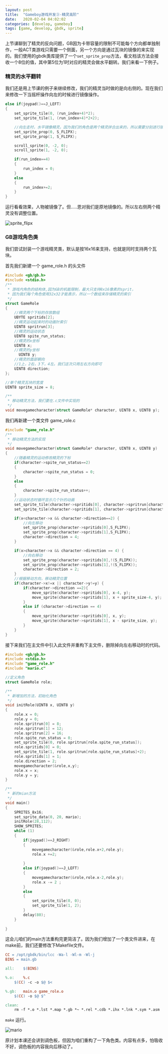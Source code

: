 ```yaml
---
layout: post
title:  "Gameboy游戏开发③-精灵高阶"
date:   2020-02-04 04:02:02
categories: [develop, gameboy]
tags: [game, develop, gbdk, sprite]
--- 
```

上节课聊到了精灵的反向问题，GB因为卡带容量的限制不可能每个方向都单独制作，一般ACT类游戏只需要一个侧面，另一个方向是通过瓦块的镜像的来实现的。我们使用的gbdk类库提供了一个`set_sprite_prop`方法，看文档该方法会接收一个8位的值，其中第5位为1时对应的精灵会做水平翻转。我们来看一下例子。

### 精灵的水平翻转
我们还是用上节课的例子来继续修改，我们的精灵当时做的是向右侧的。现在我们来修改一下当摇杆操作向左的时候进行镜像操作。
~~~ c
else if(joypad()==J_LEFT)
{
    set_sprite_tile(0, (run_index+4)*2);
    set_sprite_tile(1, (run_index+4)*2+2);

    //向左走时，水平镜像精灵。因为我们的角色是两个精灵拼合出来的，所以需要分别进行镜像。
    set_sprite_prop(0, S_FLIPX);
    set_sprite_prop(1, S_FLIPX);

    scroll_sprite(0, -2, 0);
    scroll_sprite(1, -2, 0);

    if(run_index==4)
    {
        run_index = 0;
    }
    else
    {
        run_index+=2;
    }
}
~~~

运行看看效果，人物被镜像了。但.....恩对我们是原地镜像的。所以左右侧两个精灵没有调整位置。

![sprite_flipx](//blog.guohai.org/doc-pic/2020-02/sprite_flipx.png)

### GB游戏角色类

我们尝试封装一个游戏精灵类，默认是按16x16来支持，也就是同时支持两个瓦块。

首先我们新建一个 game_role.h 的头文件

~~~ c
#include <gb/gb.h>
#include <stdio.h>
/**
 * 游戏内角色的结构体,因为GB的机能限制，最大只支持8x16像素的sprit，
 * 因为我们每个角色使用32x32才能表示，所以一个数组来存储精灵的索引
 */
struct GameRole
{
    //精灵两个下标的存放数组
    UBYTE spritids[2];
    //精灵运动起来时的动画针索引
    UINT8 spritrun[3];
    //精灵的运动状态
    UINT8 spite_run_status;
    //精灵的x坐标
    UINT8 x;
    //精灵的y坐标
	  UINT8 y;
    //精灵的面部朝向
    //1上，2右，3下，4左。我们这次只用左右方向即可
    UINT8 direction;
};

//单个精灵瓦块的宽度
UINT8 sprite_size = 8;

/**
 * 移动精灵方法，我们要在.c文件中实现的
 */
void movegamecharacter(struct GameRole* character, UINT8 x, UINT8 y);
~~~

我们再新建一个类文件 game_role.c

~~~ c
#include "game_role.h"
/**
 * 移动精灵方法的实现
 */
void movegamecharacter(struct GameRole* character, UINT8 x, UINT8 y)
{
    //随着精灵的运动修改精灵的下标
    if(character->spite_run_status==2)
    {
        character->spite_run_status = 0;
    }
    else
    {
        character->spite_run_status++;
    }
    //运动状态时循环显示几个针的动画
    set_sprite_tile(character->spritids[0], character->spritrun[character->spite_run_status]);
    set_sprite_tile(character->spritids[1], character->spritrun[character->spite_run_status]+2);

    if(x<character->x && character->direction==2) {
        //向左移动
        set_sprite_prop(character->spritids[0],S_FLIPX);
        set_sprite_prop(character->spritids[1],S_FLIPX);
        character->direction = 4;
    }

    if(x>character->x && character->direction == 4) {
        //向右移动
        set_sprite_prop(character->spritids[0],!(S_FLIPX));
        set_sprite_prop(character->spritids[1],!(S_FLIPX));
        character->direction = 2;
    }
    //根据移动方向，移动精灵位置
    if(character->x!=x || character->y!=y) {
        if(character->direction ==2){
            move_sprite(character->spritids[0], x-4, y);
            move_sprite(character->spritids[1], x + sprite_size-4, y);
        }
        else if (character->direction == 4)
        {
            move_sprite(character->spritids[0], x, y);
            move_sprite(character->spritids[1], x - sprite_size, y);
        }
    }
}

~~~

接下来我们在主文件中引入此文件并重构下主文件，删除掉向左右移动时的代码。

~~~ c
#include <gb/gb.h>
#include <stdio.h>
#include "game_role.h"
#include "mario.c"

//定义角色
struct GameRole role;

/**
 * 新增加的方法，初始化角色
 */
void initRole(UINT8 x, UINT8 y) 
{
    role.x = 0;
    role.y = 0;
    role.spritrun[0] = 8;
    role.spritrun[1] = 12;
    role.spritrun[2] = 16;
    role.spite_run_status = 0;
    set_sprite_tile(0, role.spritrun[role.spite_run_status]);
    role.spritids[0] = 0;
    set_sprite_tile(1, role.spritrun[role.spite_run_status]+2);
    role.spritids[1] = 1;
    role.direction = 2;
    movegamecharacter(&role,x,y);
    role.x = x;
    role.y = y;
}

/**
 * 新的mian方法
 */
void main()
{
    SPRITES_8x16;
    set_sprite_data(0, 20, mario);
    initRole(28,112);
    SHOW_SPRITES;
    while (1)
    {
        if(joypad()==J_RIGHT)
        {
            movegamecharacter(&role,role.x+2,role.y);
            role.x +=2;
            
        }
        else if(joypad()==J_LEFT)
        {
            movegamecharacter(&role,role.x-2,role.y);
            role.x -= 2 ;
        }
        else 
        {
            set_sprite_tile(0, 0);
            set_sprite_tile(1, 2);
        }
        delay(80);
    }
    
}

~~~

这会儿咱们的main方法重构完更简洁了。因为我们增加了一个类文件进来，在make前，我们还要修改下Makefile文件。

~~~ Makefile
CC = /opt/gbdk/bin/lcc -Wa-l -Wl-m -Wl-j
BINS = main.gb

all:	$(BINS)

%.o:	%.c
	$(CC) -c -o $@ $<

%.gb:	main.o game_role.o
	$(CC) -o $@ $^

clean:
	rm -f *.o *.lst *.map *.gb *~ *.rel *.cdb *.ihx *.lnk *.sym *.asm
~~~

`make` 运行。

![mario](//blog.guohai.org/doc-pic/2020-02/ezgif-2-db476b78d9c8.gif)

原计划本课还会讲到调色板，但因为咱们重构了一下角色类。内容有点多，怕吸收不好，调色板的内容我向后移动了。

